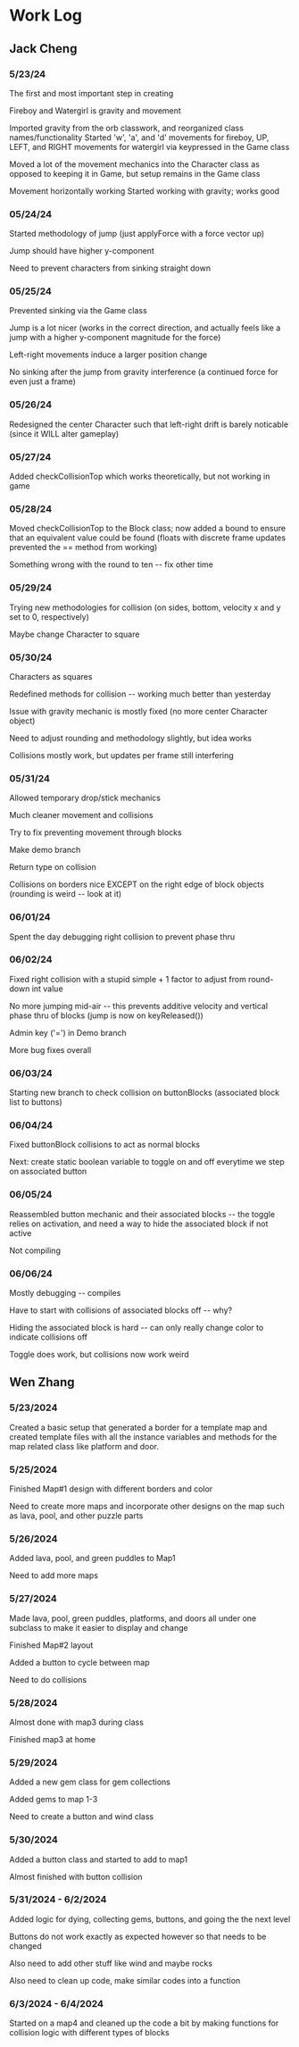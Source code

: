 # Work Log

## Jack Cheng


### 5/23/24

The first and most important step in creating

Fireboy and Watergirl is gravity and movement

Imported gravity from the orb classwork, and reorganized class names/functionality Started 'w', 'a', and 'd' movements for fireboy, UP, LEFT, and RIGHT movements for watergirl via keypressed in the Game class

Moved a lot of the movement mechanics into the Character class as opposed to keeping it in Game, but setup remains in the Game class

Movement horizontally working Started working with gravity; works good

### 05/24/24

Started methodology of jump (just applyForce with a force vector up) 

Jump should have higher y-component

Need to prevent characters from sinking straight down

### 05/25/24

Prevented sinking via the Game class

Jump is a lot nicer (works in the correct direction, and actually feels like a jump with a higher y-component magnitude for the force)

Left-right movements induce a larger position change

No sinking after the jump from gravity interference (a continued force for even just a frame)

### 05/26/24

Redesigned the center Character such that left-right drift is barely noticable (since it WILL alter gameplay)

### 05/27/24

Added checkCollisionTop which works theoretically, but not working in game

### 05/28/24

Moved checkCollisionTop to the Block class; now added a bound to ensure that an equivalent value could be found (floats with discrete frame updates prevented the == method from working)

Something wrong with the round to ten -- fix other time

### 05/29/24

Trying new methodologies for collision (on sides, bottom, velocity x and y set to 0, respectively)

Maybe change Character to square

### 05/30/24

Characters as squares

Redefined methods for collision -- working much better than yesterday

Issue with gravity mechanic is mostly fixed (no more center Character object)

Need to adjust rounding and methodology slightly, but idea works

Collisions mostly work, but updates per frame still interfering

### 05/31/24

Allowed temporary drop/stick mechanics

Much cleaner movement and collisions

Try to fix preventing movement through blocks

Make demo branch

Return type on collision

Collisions on borders nice EXCEPT on the right edge of block objects (rounding is weird -- look at it)

### 06/01/24

Spent the day debugging right collision to prevent phase thru

### 06/02/24

Fixed right collision with a stupid simple + 1 factor to adjust from round-down int value

No more jumping mid-air -- this prevents additive velocity and vertical phase thru of blocks (jump is now on keyReleased())

Admin key ('=') in Demo branch

More bug fixes overall


### 06/03/24

Starting new branch to check collision on buttonBlocks (associated block list to buttons)

### 06/04/24

Fixed buttonBlock collisions to act as normal blocks

Next: create static boolean variable to toggle on and off everytime we step on associated button

### 06/05/24

Reassembled button mechanic and their associated blocks -- the toggle relies on activation, and need a way to hide the associated block if not active

Not compiling

### 06/06/24

Mostly debugging -- compiles

Have to start with collisions of associated blocks off -- why?

Hiding the associated block is hard -- can only really change color to indicate collisions off

Toggle does work, but collisions now work weird


## Wen Zhang

### 5/23/2024 

Created a basic setup that generated a border for a template map and created template files with all the instance variables and methods for the map related class like platform and door.

### 5/25/2024

Finished Map#1 design with different borders and color

Need to create more maps and incorporate other designs on the map such as lava, pool, and other puzzle parts

### 5/26/2024

Added lava, pool, and green puddles to Map1

Need to add more maps 

### 5/27/2024

Made lava, pool, green puddles, platforms, and doors all under one subclass to make it easier to display and change

Finished Map#2 layout

Added a button to cycle between map

Need to do collisions

### 5/28/2024

Almost done with map3 during class

Finished map3 at home

### 5/29/2024

Added a new gem class for gem collections

Added gems to map 1-3

Need to create a button and wind class

### 5/30/2024

Added a button class and started to add to map1

Almost finished with button collision

### 5/31/2024 - 6/2/2024

Added logic for dying, collecting gems, buttons, and going the the next level

Buttons do not work exactly as expected however so that needs to be changed

Also need to add other stuff like wind and maybe rocks

Also need to clean up code, make similar codes into a function

### 6/3/2024 - 6/4/2024

Started on a map4 and cleaned up the code a bit by making functions for collision logic with different types of blocks
